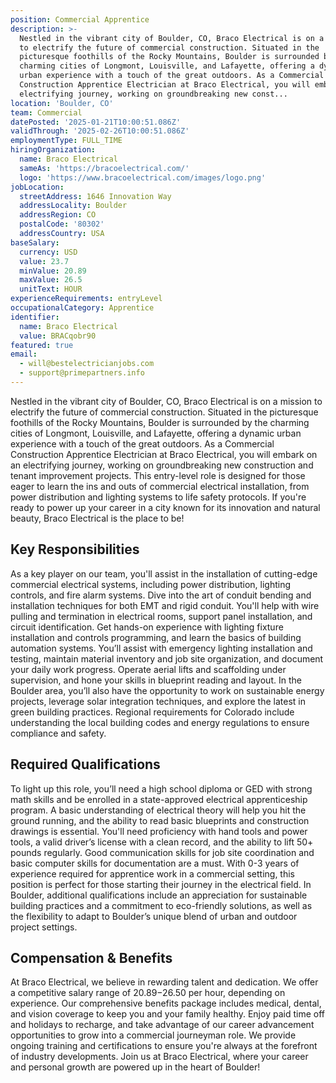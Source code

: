 ```yaml
---
position: Commercial Apprentice
description: >-
  Nestled in the vibrant city of Boulder, CO, Braco Electrical is on a mission
  to electrify the future of commercial construction. Situated in the
  picturesque foothills of the Rocky Mountains, Boulder is surrounded by the
  charming cities of Longmont, Louisville, and Lafayette, offering a dynamic
  urban experience with a touch of the great outdoors. As a Commercial
  Construction Apprentice Electrician at Braco Electrical, you will embark on an
  electrifying journey, working on groundbreaking new const...
location: 'Boulder, CO'
team: Commercial
datePosted: '2025-01-21T10:00:51.086Z'
validThrough: '2025-02-26T10:00:51.086Z'
employmentType: FULL_TIME
hiringOrganization:
  name: Braco Electrical
  sameAs: 'https://bracoelectrical.com/'
  logo: 'https://www.bracoelectrical.com/images/logo.png'
jobLocation:
  streetAddress: 1646 Innovation Way
  addressLocality: Boulder
  addressRegion: CO
  postalCode: '80302'
  addressCountry: USA
baseSalary:
  currency: USD
  value: 23.7
  minValue: 20.89
  maxValue: 26.5
  unitText: HOUR
experienceRequirements: entryLevel
occupationalCategory: Apprentice
identifier:
  name: Braco Electrical
  value: BRACqobr90
featured: true
email:
  - will@bestelectricianjobs.com
  - support@primepartners.info
---
```




Nestled in the vibrant city of Boulder, CO, Braco Electrical is on a mission to electrify the future of commercial construction. Situated in the picturesque foothills of the Rocky Mountains, Boulder is surrounded by the charming cities of Longmont, Louisville, and Lafayette, offering a dynamic urban experience with a touch of the great outdoors. As a Commercial Construction Apprentice Electrician at Braco Electrical, you will embark on an electrifying journey, working on groundbreaking new construction and tenant improvement projects. This entry-level role is designed for those eager to learn the ins and outs of commercial electrical installation, from power distribution and lighting systems to life safety protocols. If you're ready to power up your career in a city known for its innovation and natural beauty, Braco Electrical is the place to be!

## Key Responsibilities
As a key player on our team, you'll assist in the installation of cutting-edge commercial electrical systems, including power distribution, lighting controls, and fire alarm systems. Dive into the art of conduit bending and installation techniques for both EMT and rigid conduit. You'll help with wire pulling and termination in electrical rooms, support panel installation, and circuit identification. Get hands-on experience with lighting fixture installation and controls programming, and learn the basics of building automation systems. You’ll assist with emergency lighting installation and testing, maintain material inventory and job site organization, and document your daily work progress. Operate aerial lifts and scaffolding under supervision, and hone your skills in blueprint reading and layout. In the Boulder area, you’ll also have the opportunity to work on sustainable energy projects, leverage solar integration techniques, and explore the latest in green building practices. Regional requirements for Colorado include understanding the local building codes and energy regulations to ensure compliance and safety.

## Required Qualifications
To light up this role, you’ll need a high school diploma or GED with strong math skills and be enrolled in a state-approved electrical apprenticeship program. A basic understanding of electrical theory will help you hit the ground running, and the ability to read basic blueprints and construction drawings is essential. You'll need proficiency with hand tools and power tools, a valid driver’s license with a clean record, and the ability to lift 50+ pounds regularly. Good communication skills for job site coordination and basic computer skills for documentation are a must. With 0-3 years of experience required for apprentice work in a commercial setting, this position is perfect for those starting their journey in the electrical field. In Boulder, additional qualifications include an appreciation for sustainable building practices and a commitment to eco-friendly solutions, as well as the flexibility to adapt to Boulder’s unique blend of urban and outdoor project settings.

## Compensation & Benefits
At Braco Electrical, we believe in rewarding talent and dedication. We offer a competitive salary range of $20.89-$26.50 per hour, depending on experience. Our comprehensive benefits package includes medical, dental, and vision coverage to keep you and your family healthy. Enjoy paid time off and holidays to recharge, and take advantage of our career advancement opportunities to grow into a commercial journeyman role. We provide ongoing training and certifications to ensure you're always at the forefront of industry developments. Join us at Braco Electrical, where your career and personal growth are powered up in the heart of Boulder!
